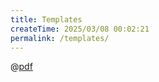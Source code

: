 ```yaml
---
title: Templates
createTime: 2025/03/08 00:02:21
permalink: /templates/
---
```


<LinkCard icon="" href="" title="" ></LinkCard>

<RepoCard repo=""></RepoCard>

@[pdf]()

<kbd></kbd>

